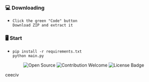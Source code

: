 ### 💻 Downloading
- ```
  Click the green "Code" button
  Download ZIP and extract it
  ```
### 🖥️ Start
- ```
  pip install -r requirements.txt
  python main.py
  ```  

<p align="center">
  <img src="https://badges.frapsoft.com/os/v1/open-source.svg?v=103" alt="Open Source">
  <img src="https://img.shields.io/badge/contributions-welcome-brightgreen.svg?style=flat" alt="Contribution Welcome">
  <img src="https://img.shields.io/badge/License-GPLv3-blue.svg" alt="License Badge">
</p>
ceeciv